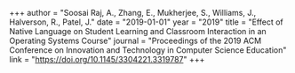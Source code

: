 +++
author = "Soosai Raj, A., Zhang, E., Mukherjee, S., Williams, J., Halverson, R., Patel, J."
date = "2019-01-01"
year = "2019"
title = "Effect of Native Language on Student Learning and Classroom Interaction in an Operating Systems Course"
journal = "Proceedings of the 2019 ACM Conference on Innovation and Technology in Computer Science Education"
link = "https://doi.org/10.1145/3304221.3319787"
+++
